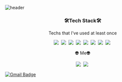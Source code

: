 ![header](https://capsule-render.vercel.app/api?type=slice&color=74b9ff&height=300&section=header&text=HyeokJoonKong&fontSize=80)

<h3 align="center">🛠Tech Stack🛠</h3>

<p align="center">Techs that I've used at least once</p>

<p align="center">
<img src="https://img.shields.io/badge/Python-3766AB?style=flat-square&logo=Python&logoColor=white")/></a>&nbsp <img src="https://img.shields.io/badge/C-A8B9CC?style=flat-square&logo=C&logoColor=white"></a>&nbsp <img src="https://img.shields.io/badge/C++-00599C?style=flat-square&logo=C++&logoColor=white"></a>&nbsp <img src="https://img.shields.io/badge/Java-007396?style=flat-square&logo=Java&logoColor=white"></a>&nbsp <img src="https://img.shields.io/badge/HTML5-E34F26?style=flat-square&logo=HTML5&logoColor=white"></a>&nbsp <img src="https://img.shields.io/badge/CSS3-1572B6?style=flat-square&logo=CSS3&logoColor=white"></a>&nbsp <img src=https://img.shields.io/badge/JavaScript-F7DF1E?style=flat-square&logo=JavaScript&logoColor=white"></a>&nbsp <img src="https://img.shields.io/badge/React-61DAFB?style=flat-square&logo=React&logoColor=white"></a>&nbsp
</p>
<p></p>

<p></p>

<p align="center">👽 Me👽</p>
<p align="center">
<a href="https://www.instagram.com/_hkjoon/"><img src="https://img.shields.io/badge/Instagram-#E4405F?style=flat-square&logo=Instagram&logoColor=white&link=https://www.instagram.com/_hkjoon/"/></a>&nbsp <a href="mailto:orijoon98@gmail.com"><img src="https://img.shields.io/badge/Gmail-#EA4335?style=flat-square&logo=Gmail&logoColor=white&link=mailto:orijoon98@gmail.com"/></a>&nbsp

[![Gmail Badge](https://img.shields.io/badge/Gmail-d14836?style=flat-square&logo=Gmail&logoColor=white&link=mailto:orijoon98@gmail.com)](mailto:orijoon98@gmail.com)
</p>
